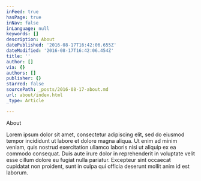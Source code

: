```yaml
---
inFeed: true
hasPage: true
inNav: false
inLanguage: null
keywords: []
description: About
datePublished: '2016-08-17T16:42:06.655Z'
dateModified: '2016-08-17T16:42:06.454Z'
title: ''
author: []
via: {}
authors: []
publisher: {}
starred: false
sourcePath: _posts/2016-08-17-about.md
url: about/index.html
_type: Article

---
```

About

Lorem ipsum dolor sit amet, consectetur adipiscing elit, sed do eiusmod tempor incididunt ut labore et dolore magna aliqua. Ut enim ad minim veniam, quis nostrud exercitation ullamco laboris nisi ut aliquip ex ea commodo consequat. Duis aute irure dolor in reprehenderit in voluptate velit esse cillum dolore eu fugiat nulla pariatur. Excepteur sint occaecat cupidatat non proident, sunt in culpa qui officia deserunt mollit anim id est laborum.